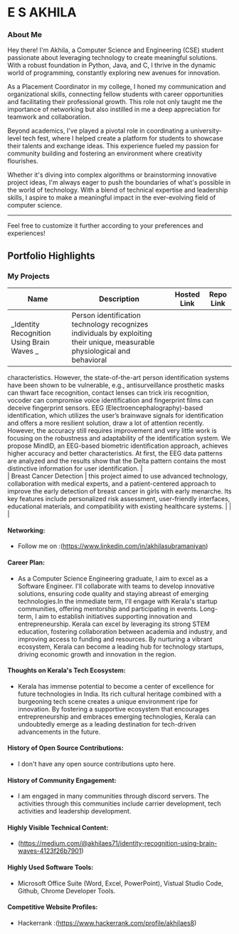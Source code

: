 # E S AKHILA

### About Me

Hey there! I'm Akhila, a Computer Science and Engineering (CSE) student passionate about leveraging technology to create meaningful solutions. With a robust foundation in Python, Java, and C, I thrive in the dynamic world of programming, constantly exploring new avenues for innovation.

As a Placement Coordinator in my college, I honed my communication and organizational skills, connecting fellow students with career opportunities and facilitating their professional growth. This role not only taught me the importance of networking but also instilled in me a deep appreciation for teamwork and collaboration.

Beyond academics, I've played a pivotal role in coordinating a university-level tech fest, where I helped create a platform for students to showcase their talents and exchange ideas. This experience fueled my passion for community building and fostering an environment where creativity flourishes.

Whether it's diving into complex algorithms or brainstorming innovative project ideas, I'm always eager to push the boundaries of what's possible in the world of technology. With a blend of technical expertise and leadership skills, I aspire to make a meaningful impact in the ever-evolving field of computer science.



---

Feel free to customize it further according to your preferences and experiences!


## Portfolio Highlights

### My Projects

| Name                | Description                                                               | Hosted Link                              | Repo Link                                                      |
|---------------------|---------------------------------------------------------------------------|------------------------------------------|----------------------------------------------------------------|
|_Identity Recognition Using Brain Waves _                                          |Person identification technology recognizes individuals by exploiting their unique, measurable physiological and behavioral
characteristics. However, the state-of-the-art person identification systems have been shown to be vulnerable, e.g., antisurveillance prosthetic masks can thwart face recognition, contact lenses can trick iris recognition, vocoder can compromise
voice identification and fingerprint films can deceive fingerprint sensors. EEG (Electroencephalography)-based identification,
which utilizes the user’s brainwave signals for identification and offers a more resilient solution, draw a lot of attention
recently. However, the accuracy still requires improvement and very little work is focusing on the robustness and adaptability
of the identification system. We propose MindID, an EEG-based biometric identification approach, achieves higher accuracy
and better characteristics. At first, the EEG data patterns are analyzed and the results show that the Delta pattern contains
the most distinctive information for user identification.           |   
| Breast Cancer Detection | this project aimed to use advanced technology, collaboration with medical experts, and a patient-centered approach to improve the early detection of breast cancer in girls with early menarche. Its key features include personalized risk assessment, user-friendly interfaces, educational materials, and compatibility with existing healthcare systems.                                             |   |         |


#### Networking:

- Follow me on :(https://www.linkedin.com/in/akhilasubramaniyan)

#### Career Plan:

- As a Computer Science Engineering graduate, I aim to excel as a Software Engineer. I'll collaborate with teams to develop innovative solutions, ensuring code quality and staying abreast of emerging technologies.In the immediate term, I'll engage with Kerala's startup communities, offering mentorship and participating in events. Long-term, I aim to establish initiatives supporting innovation and entrepreneurship. Kerala can excel by leveraging its strong STEM education, fostering collaboration between academia and industry, and improving access to funding and resources. By nurturing a vibrant ecosystem, Kerala can become a leading hub for technology startups, driving economic growth and innovation in the region. 

#### Thoughts on Kerala's Tech Ecosystem:

- Kerala has immense potential to become a center of excellence for future technologies in India. Its rich cultural heritage combined with a burgeoning tech scene creates a unique environment ripe for innovation. By fostering a supportive ecosystem that encourages entrepreneurship and embraces emerging technologies, Kerala can undoubtedly emerge as a leading destination for tech-driven advancements in the future.

#### History of Open Source Contributions:

- I don't have any open source contributions upto here.

#### History of Community Engagement:

-  I am engaged in many communities through discord servers. The activities through this communities include carrier development, tech activities and leadership development.

#### Highly Visible Technical Content:

- (https://medium.com/@akhilaes71/identity-recognition-using-brain-waves-4123f26b7901)

#### Highly Used Software Tools:

- Microsoft Office Suite (Word, Excel, PowerPoint), Vistual Studio Code, Github, Chrome Developer Tools.

#### Competitive Website Profiles:

- Hackerrank :(https://www.hackerrank.com/profile/akhilaes8)
